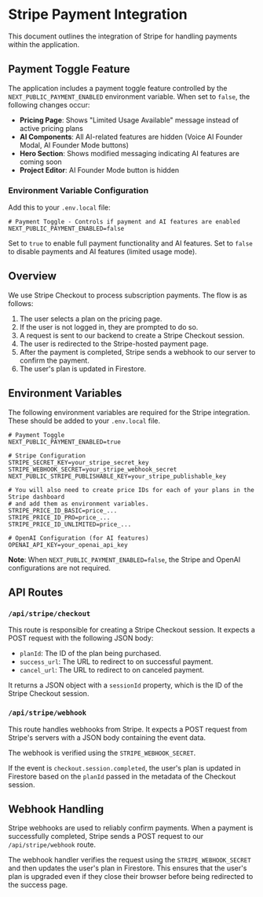 # Stripe Payment Integration

This document outlines the integration of Stripe for handling payments within the application.

## Payment Toggle Feature

The application includes a payment toggle feature controlled by the `NEXT_PUBLIC_PAYMENT_ENABLED` environment variable. When set to `false`, the following changes occur:

- **Pricing Page**: Shows "Limited Usage Available" message instead of active pricing plans
- **AI Components**: All AI-related features are hidden (Voice AI Founder Modal, AI Founder Mode buttons)
- **Hero Section**: Shows modified messaging indicating AI features are coming soon
- **Project Editor**: AI Founder Mode button is hidden

### Environment Variable Configuration

Add this to your `.env.local` file:

```
# Payment Toggle - Controls if payment and AI features are enabled
NEXT_PUBLIC_PAYMENT_ENABLED=false
```

Set to `true` to enable full payment functionality and AI features.
Set to `false` to disable payments and AI features (limited usage mode).

## Overview

We use Stripe Checkout to process subscription payments. The flow is as follows:
1. The user selects a plan on the pricing page.
2. If the user is not logged in, they are prompted to do so.
3. A request is sent to our backend to create a Stripe Checkout session.
4. The user is redirected to the Stripe-hosted payment page.
5. After the payment is completed, Stripe sends a webhook to our server to confirm the payment.
6. The user's plan is updated in Firestore.

## Environment Variables

The following environment variables are required for the Stripe integration. These should be added to your `.env.local` file.

```
# Payment Toggle
NEXT_PUBLIC_PAYMENT_ENABLED=true

# Stripe Configuration
STRIPE_SECRET_KEY=your_stripe_secret_key
STRIPE_WEBHOOK_SECRET=your_stripe_webhook_secret
NEXT_PUBLIC_STRIPE_PUBLISHABLE_KEY=your_stripe_publishable_key

# You will also need to create price IDs for each of your plans in the Stripe dashboard
# and add them as environment variables.
STRIPE_PRICE_ID_BASIC=price_...
STRIPE_PRICE_ID_PRO=price_...
STRIPE_PRICE_ID_UNLIMITED=price_...

# OpenAI Configuration (for AI features)
OPENAI_API_KEY=your_openai_api_key
```

**Note**: When `NEXT_PUBLIC_PAYMENT_ENABLED=false`, the Stripe and OpenAI configurations are not required.

## API Routes

### `/api/stripe/checkout`

This route is responsible for creating a Stripe Checkout session. It expects a POST request with the following JSON body:

- `planId`: The ID of the plan being purchased.
- `success_url`: The URL to redirect to on successful payment.
- `cancel_url`: The URL to redirect to on canceled payment.

It returns a JSON object with a `sessionId` property, which is the ID of the Stripe Checkout session.

### `/api/stripe/webhook`

This route handles webhooks from Stripe. It expects a POST request from Stripe's servers with a JSON body containing the event data.

The webhook is verified using the `STRIPE_WEBHOOK_SECRET`.

If the event is `checkout.session.completed`, the user's plan is updated in Firestore based on the `planId` passed in the metadata of the Checkout session.

## Webhook Handling

Stripe webhooks are used to reliably confirm payments. When a payment is successfully completed, Stripe sends a POST request to our `/api/stripe/webhook` route.

The webhook handler verifies the request using the `STRIPE_WEBHOOK_SECRET` and then updates the user's plan in Firestore. This ensures that the user's plan is upgraded even if they close their browser before being redirected to the success page. 